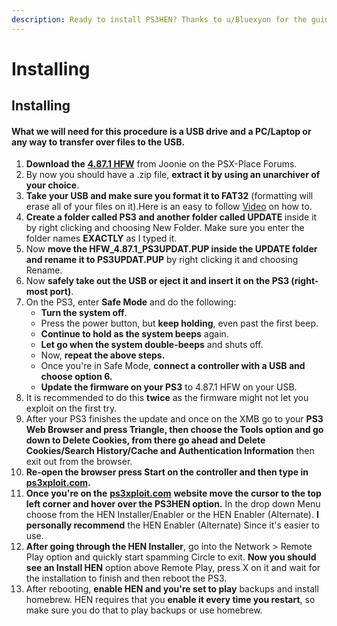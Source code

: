 ```yaml
---
description: Ready to install PS3HEN? Thanks to u/Bluexyon for the guide!
---
```


# Installing



## Installing

#### What we will need for this procedure is a USB drive and a PC/Laptop or any way to transfer over files to the USB.

1. **Download the** [**4.87.1 HFW**](https://www.psx-place.com/threads/4-87-1-hfw-hybrid-firmware.31958/) from Joonie on the PSX-Place Forums.
2. By now you should have a .zip file, **extract it by using an unarchiver of your choice**.
3. **Take your USB and make sure you format it to FAT32** \(formatting will erase all of your files on it\).Here is an easy to follow [Video](https://www.youtube.com/watch?v=H5-yogh6m4M) on how to.
4. **Create a folder called PS3 and another folder called UPDATE** inside it by right clicking and choosing New Folder. Make sure you enter the folder names **EXACTLY** as I typed it.
5. Now **move the HFW\_4.87.1\_PS3UPDAT.PUP inside the UPDATE folder and rename it to PS3UPDAT.PUP** by right clicking it and choosing Rename.
6. Now **safely take out the USB or eject it and insert it on the PS3 \(right-most port\)**.
7. On the PS3, enter **Safe Mode** and do the following:
   * **Turn the system off**.
   * Press the power button, but **keep holding**, even past the first beep.
   * **Continue to hold as the system beeps** again.
   * **Let go when the system double-beeps** and shuts off.
   * Now, **repeat the above steps.**
   * Once you're in Safe Mode, **connect a controller with a USB and choose option 6.**
   * **Update the firmware on your PS3** to 4.87.1 HFW on your USB.
8. It is recommended to do this **twice** as the firmware might not let you exploit on the first try.
9. After your PS3 finishes the update and once on the XMB go to your **PS3 Web Browser and press Triangle, then choose the Tools option and go down to Delete Cookies, from there go ahead and Delete Cookies/Search History/Cache and Authentication Information** then exit out from the browser.
10. **Re-open the browser press Start on the controller and then type in** [**ps3xploit.com**](https://ps3xploit.com/)**.**
11. **Once you're on the** [**ps3xploit.com**](https://ps3xploit.com/) **website move the cursor to the top left corner and hover over the PS3HEN option.** In the drop down Menu choose from the HEN Installer/Enabler or the HEN Enabler \(Alternate\). **I personally recommend** the HEN Enabler \(Alternate\) Since it's easier to use.
12. **After going through the HEN Installer**, go into the Network &gt; Remote Play option and quickly start spamming Circle to exit. **Now you should see an Install HEN** option above Remote Play, press X on it and wait for the installation to finish and then reboot the PS3.
13. After rebooting, **enable HEN and you're set to play** backups and install homebrew. HEN requires that you **enable it every time you restart**, so make sure you do that to play backups or use homebrew.

